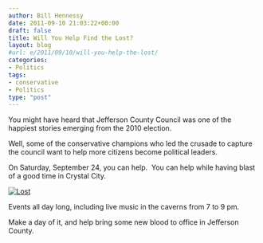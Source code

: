 ```yaml
---
author: Bill Hennessy
date: 2011-09-10 21:03:22+00:00
draft: false
title: Will You Help Find the Lost?
layout: blog
#url: e/2011/09/10/will-you-help-the-lost/
categories:
- Politics
tags:
- conservative
- Politics
type: "post"
---
```


You might have heard that Jefferson County Council was one of the happiest stories emerging from the 2010 election.

Well, some of the conservative champions who led the crusade to capture the council want to help more citizens become political leaders.

On Saturday, September 24, you can help.  You can help while having blast of a good time in Crystal City.

[![Lost](https://hennessysview.com/wp-content/uploads/2011/09/Lost_thumb.jpg)
](https://hennessysview.com/wp-content/uploads/2011/09/Lost.jpg)

Events all day long, including live music in the caverns from 7 to 9 pm.

Make a day of it, and help bring some new blood to office in Jefferson County.
